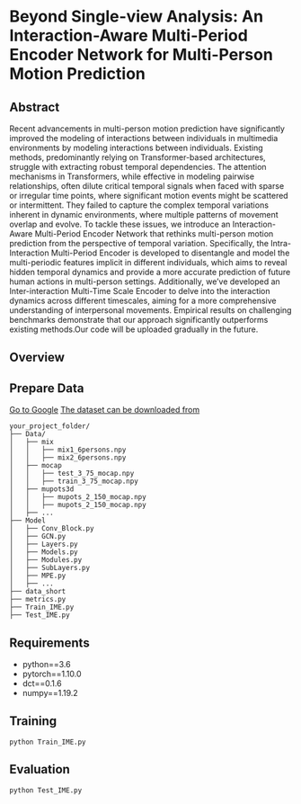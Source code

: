 # Beyond Single-view Analysis: An Interaction-Aware Multi-Period Encoder Network for Multi-Person Motion Prediction

## Abstract
Recent advancements in multi-person motion prediction have significantly improved the modeling of interactions between individuals in multimedia environments by modeling interactions between individuals. Existing methods, predominantly relying on Transformer-based architectures, struggle with extracting robust temporal dependencies. The attention mechanisms in Transformers, while effective in modeling pairwise relationships, often dilute critical temporal signals when faced with sparse or irregular time points, where significant motion events might be scattered or intermittent. They failed to capture the complex temporal variations inherent in dynamic environments, where multiple patterns of movement overlap and evolve. To tackle these issues, we introduce an Interaction-Aware Multi-Period Encoder Network that rethinks multi-person motion prediction from the perspective of temporal variation. Specifically, the Intra-Interaction Multi-Period Encoder is developed to disentangle and model the multi-periodic features implicit in different individuals, which aims to reveal hidden temporal dynamics and provide a more accurate prediction of future human actions in multi-person settings. Additionally, we’ve developed an Inter-interaction Multi-Time Scale Encoder to delve into the interaction dynamics across different timescales, aiming for a more comprehensive understanding of interpersonal movements. Empirical results on challenging benchmarks demonstrate that our approach significantly outperforms existing methods.Our code will be uploaded gradually in the future.

## Overview


## Prepare Data
[Go to Google](https://www.google.com)
[The dataset can be downloaded from]((https://onedrive.live.com/?redeem=aHR0cHM6Ly8xZHJ2Lm1zL2YvcyFBa0gyTDdKNHlqNlhnU2RkandwM1F3UGUwaUZCP2U9UllKS1pt&id=973ECA78B22FF641%21167&cid=973ECA78B22FF641))
 
```
your_project_folder/
├── Data/
│   ├── mix
│   │   ├── mix1_6persons.npy
│   │   ├── mix2_6persons.npy
│   ├── mocap
│   │   ├── test_3_75_mocap.npy
│   │   ├── train_3_75_mocap.npy
│   ├── mupots3d
│   │   ├── mupots_2_150_mocap.npy
│   │   ├── mupots_2_150_mocap.npy
│   ├── ...
├── Model
│   ├── Conv_Block.py
│   ├── GCN.py
│   ├── Layers.py
│   ├── Models.py
│   ├── Modules.py
│   ├── SubLayers.py
│   ├── MPE.py
│   ├── ...
├── data_short
├── metrics.py
├── Train_IME.py
├── Test_IME.py
```


## Requirements
- python==3.6
- pytorch==1.10.0
- dct==0.1.6
- numpy==1.19.2


## Training
`python Train_IME.py`

## Evaluation
`python Test_IME.py`



